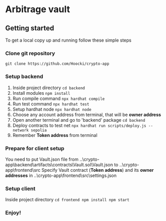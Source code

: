 # Arbitrage vault

## Getting started

To get a local copy up and running follow these simple steps

### Clone git repository

`git clone https://github.com/Hoocki/crypto-app`

### Setup backend
1. Inside project directory 
`cd backend`
2. Install modules
`npm install`
3. Run compile command
`npx hardhat compile`
4. Run test command
`npx hardhat test`
5. Setup hardhat node
`npx hardhat node`
6. Choose any account address from terminal, that will be **owner address**
7. Open another terminal and go to 'backend' package
`cd backend`
8. Deploy contracts to test net
`npx hardhat run scripts/deploy.js --network sepolia`
9. Remember  **Token address** from terminal

### Prepare for client setup 
You need to put Vault.json file from ..\crypto-app\backend\artifacts\contracts\Vault.sol\Vault.json to ..\crypto-app\frontend\src
Specify Vault contract (**Token address**) and its **owner addresses** in ..\crypto-app\frontend\src\settings.json

### Setup client
Inside project directory
`cd frontend
npm install
npm start`

### Enjoy!
